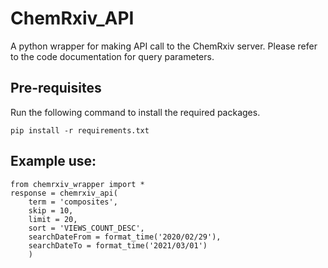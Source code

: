 # ChemRxiv_API
A python wrapper for making API call to the ChemRxiv server. Please refer to the code documentation for query parameters.

## Pre-requisites
Run the following command to install the required packages.
```
pip install -r requirements.txt
```

## Example use:
```
from chemrxiv_wrapper import *
response = chemrxiv_api(
    term = 'composites',
    skip = 10,
    limit = 20,
    sort = 'VIEWS_COUNT_DESC',
    searchDateFrom = format_time('2020/02/29'),
    searchDateTo = format_time('2021/03/01')
    )
```
